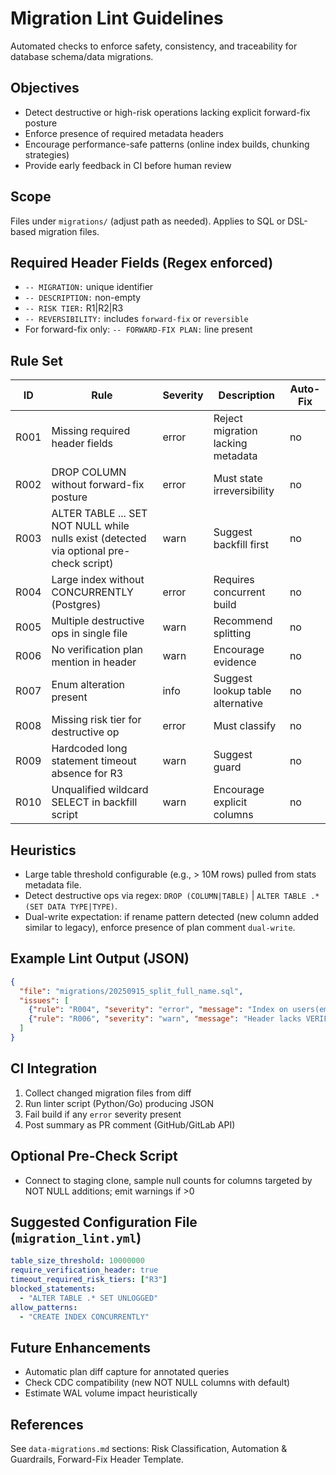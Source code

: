 # Migration Lint Guidelines

Automated checks to enforce safety, consistency, and traceability for database schema/data migrations.

## Objectives
- Detect destructive or high-risk operations lacking explicit forward-fix posture
- Enforce presence of required metadata headers
- Encourage performance-safe patterns (online index builds, chunking strategies)
- Provide early feedback in CI before human review

## Scope
Files under `migrations/` (adjust path as needed). Applies to SQL or DSL-based migration files.

## Required Header Fields (Regex enforced)
- `-- MIGRATION:` unique identifier
- `-- DESCRIPTION:` non-empty
- `-- RISK TIER:` R1|R2|R3
- `-- REVERSIBILITY:` includes `forward-fix` or `reversible`
- For forward-fix only: `-- FORWARD-FIX PLAN:` line present

## Rule Set
| ID | Rule | Severity | Description | Auto-Fix |
|----|------|----------|-------------|----------|
| R001 | Missing required header fields | error | Reject migration lacking metadata | no |
| R002 | DROP COLUMN without forward-fix posture | error | Must state irreversibility | no |
| R003 | ALTER TABLE ... SET NOT NULL while nulls exist (detected via optional pre-check script) | warn | Suggest backfill first | no |
| R004 | Large index without CONCURRENTLY (Postgres) | error | Requires concurrent build | no |
| R005 | Multiple destructive ops in single file | warn | Recommend splitting | no |
| R006 | No verification plan mention in header | warn | Encourage evidence | no |
| R007 | Enum alteration present | info | Suggest lookup table alternative | no |
| R008 | Missing risk tier for destructive op | error | Must classify | no |
| R009 | Hardcoded long statement timeout absence for R3 | warn | Suggest guard | no |
| R010 | Unqualified wildcard SELECT in backfill script | warn | Encourage explicit columns | no |

## Heuristics
- Large table threshold configurable (e.g., > 10M rows) pulled from stats metadata file.
- Detect destructive ops via regex: `DROP (COLUMN|TABLE)` | `ALTER TABLE .* (SET DATA TYPE|TYPE)`.
- Dual-write expectation: if rename pattern detected (new column added similar to legacy), enforce presence of plan comment `dual-write`.

## Example Lint Output (JSON)
```json
{
  "file": "migrations/20250915_split_full_name.sql",
  "issues": [
    {"rule": "R004", "severity": "error", "message": "Index on users(email) missing CONCURRENTLY"},
    {"rule": "R006", "severity": "warn", "message": "Header lacks VERIFICATION reference"}
  ]
}
```

## CI Integration
1. Collect changed migration files from diff
2. Run linter script (Python/Go) producing JSON
3. Fail build if any `error` severity present
4. Post summary as PR comment (GitHub/GitLab API)

## Optional Pre-Check Script
- Connect to staging clone, sample null counts for columns targeted by NOT NULL additions; emit warnings if >0

## Suggested Configuration File (`migration_lint.yml`)
```yaml
table_size_threshold: 10000000
require_verification_header: true
timeout_required_risk_tiers: ["R3"]
blocked_statements:
  - "ALTER TABLE .* SET UNLOGGED"
allow_patterns:
  - "CREATE INDEX CONCURRENTLY"
```

## Future Enhancements
- Automatic plan diff capture for annotated queries
- Check CDC compatibility (new NOT NULL columns with default)
- Estimate WAL volume impact heuristically

## References
See `data-migrations.md` sections: Risk Classification, Automation & Guardrails, Forward-Fix Header Template.
